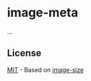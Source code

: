 # image-meta

...

## License

[MIT](./LICENSE) - Based on [image-size](https://github.com/image-size/image-size)
